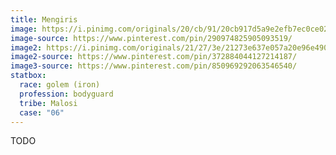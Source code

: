 ```yaml
---
title: Mengiris
image: https://i.pinimg.com/originals/20/cb/91/20cb917d5a9e2efb7ec0ce02e869acaf.jpg
image-source: https://www.pinterest.com/pin/290974825905093519/
image2: https://i.pinimg.com/originals/21/27/3e/21273e637e057a20e96e49051dc09c53.jpg
image2-source: https://www.pinterest.com/pin/372884044127214187/
image3-source: https://www.pinterest.com/pin/850969292063546540/
statbox:
  race: golem (iron)
  profession: bodyguard
  tribe: Malosi
  case: "06"
---
```


TODO
